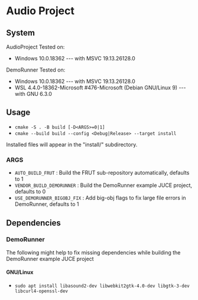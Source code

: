 # Audio Project

## System
AudioProject Tested on:
- Windows 10.0.18362 --- with MSVC 19.13.26128.0

DemoRunner Tested on:
- Windows 10.0.18362 --- with MSVC 19.13.26128.0
- WSL 4.4.0-18362-Microsoft #476-Microsoft (Debian GNU/Linux 9) --- with GNU 6.3.0

## Usage
- `cmake -S . -B build [-D<ARGS>=0|1]`
- `cmake --build build --config <Debug|Release> --target install`

Installed files will appear in the "install/" subdirectory.

### ARGS
- `AUTO_BUILD_FRUT` : Build the FRUT sub-repository automatically, defaults to 1
- `VENDOR_BUILD_DEMORUNNER` : Build the DemoRunner example JUCE project, defaults to 0
- `USE_DEMORUNNER_BIGOBJ_FIX` : Add big-obj flags to fix large file errors in DemoRunner, defaults to 1


## Dependencies

### DemoRunner
The following might help to fix missing dependencies while building the DemoRunner example JUCE project

#### GNU/Linux
- `sudo apt install libasound2-dev libwebkit2gtk-4.0-dev libgtk-3-dev libcurl4-openssl-dev`
